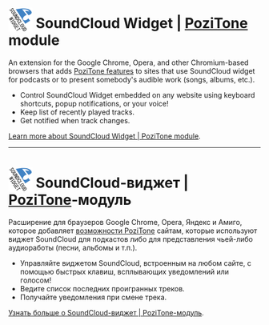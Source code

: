 <img src="/modules/com_soundcloud/img/soundcloud-widget-pozitone-module-icon-48.png" width="48" height="48" alt="SoundCloud Widget | PoziTone module" valign="bottom"> SoundCloud Widget | [PoziTone](https://pozitone.com) module
=======

An extension for the Google Chrome, Opera, and other Chromium-based browsers that adds [PoziTone features](https://github.com/PoziWorld/PoziTone/blob/develop/README_en.md#features) to sites that use SoundCloud widget for podcasts or to present somebody's audible work (songs, albums, etc.).

- Control SoundCloud Widget embedded on any website using keyboard shortcuts, popup notifications, or your voice!
- Keep list of recently played tracks.
- Get notified when track changes.

[Learn more about SoundCloud Widget | PoziTone module](README_en.md).

---

<img src="/modules/com_soundcloud/img/soundcloud-widget-pozitone-module-icon-48.png" width="48" height="48" alt="SoundCloud-виджет | PoziTone-модуль" valign="bottom"> SoundCloud-виджет | [PoziTone](https://pozitone.com)-модуль
=======

Расширение для браузеров Google Chrome, Opera, Яндекс и Амиго, которое добавляет [возможности PoziTone](https://github.com/PoziWorld/PoziTone/blob/develop/README_ru.md#%D0%92%D0%BE%D0%B7%D0%BC%D0%BE%D0%B6%D0%BD%D0%BE%D1%81%D1%82%D0%B8) сайтам, которые используют виджет SoundCloud для подкастов либо для представления чьей-либо аудиоработы (песни, альбомы и т.п.).

- Управляйте виджетом SoundCloud, встроенным на любом сайте, с помощью быстрых клавиш, всплывающих уведомлений или голосом!
- Ведите список последних проигранных треков.
- Получайте уведомления при смене трека.

[Узнать больше о SoundCloud-виджет | PoziTone-модуль](README_ru.md).
